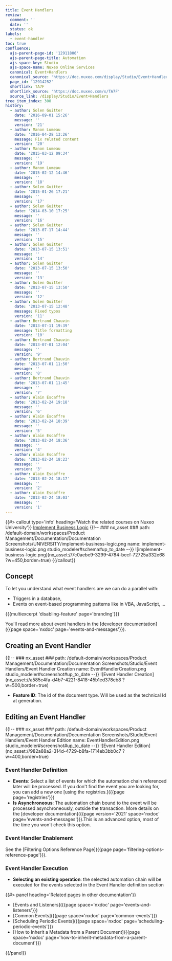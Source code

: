 ```yaml
---
title: Event Handlers
review:
  comment: ''
  date: ''
  status: ok
labels:
  - event-handler
toc: true
confluence:
  ajs-parent-page-id: '12911806'
  ajs-parent-page-title: Automation
  ajs-space-key: Studio
  ajs-space-name: Nuxeo Online Services
  canonical: Event+Handlers
  canonical_source: 'https://doc.nuxeo.com/display/Studio/Event+Handlers'
  page_id: '12914252'
  shortlink: TA7F
  shortlink_source: 'https://doc.nuxeo.com/x/TA7F'
  source_link: /display/Studio/Event+Handlers
tree_item_index: 300
history:
  - author: Solen Guitter
    date: '2016-09-01 15:26'
    message: ''
    version: '21'
  - author: Manon Lumeau
    date: '2016-04-28 13:26'
    message: Fix related content
    version: '20'
  - author: Manon Lumeau
    date: '2015-03-12 09:34'
    message: ''
    version: '19'
  - author: Manon Lumeau
    date: '2015-02-12 14:46'
    message: ''
    version: '18'
  - author: Solen Guitter
    date: '2015-01-26 17:21'
    message: ''
    version: '17'
  - author: Solen Guitter
    date: '2014-03-10 17:25'
    message: ''
    version: '16'
  - author: Solen Guitter
    date: '2013-07-17 14:44'
    message: ''
    version: '15'
  - author: Solen Guitter
    date: '2013-07-15 13:51'
    message: ''
    version: '14'
  - author: Solen Guitter
    date: '2013-07-15 13:50'
    message: ''
    version: '13'
  - author: Solen Guitter
    date: '2013-07-15 13:50'
    message: ''
    version: '12'
  - author: Solen Guitter
    date: '2013-07-15 12:48'
    message: Fixed typos
    version: '11'
  - author: Bertrand Chauvin
    date: '2013-07-11 19:39'
    message: Title formatting
    version: '10'
  - author: Bertrand Chauvin
    date: '2013-07-01 12:04'
    message: ''
    version: '9'
  - author: Bertrand Chauvin
    date: '2013-07-01 11:50'
    message: ''
    version: '8'
  - author: Bertrand Chauvin
    date: '2013-07-01 11:45'
    message: ''
    version: '7'
  - author: Alain Escaffre
    date: '2013-02-24 19:18'
    message: ''
    version: '6'
  - author: Alain Escaffre
    date: '2013-02-24 18:39'
    message: ''
    version: '5'
  - author: Alain Escaffre
    date: '2013-02-24 18:36'
    message: ''
    version: '4'
  - author: Alain Escaffre
    date: '2013-02-24 18:23'
    message: ''
    version: '3'
  - author: Alain Escaffre
    date: '2013-02-24 18:17'
    message: ''
    version: '2'
  - author: Alain Escaffre
    date: '2013-02-24 18:03'
    message: ''
    version: '1'
---
```


{{#> callout type='info' heading='Watch the related courses on Nuxeo University'}}
[Implement Business Logic](https://university.hyland.com/courses/e4055)
{{!--     ### nx_asset ###
    path: /default-domain/workspaces/Product Management/Documentation/Documentation Screenshots/UNIVERSITY/implement-business-logic.png
    name: implement-business-logic.png
    studio_modeler#schema#up_to_date
--}}
![implement-business-logic.png](nx_asset://7c0aebe9-3299-4784-becf-72725a332e68 ?w=450,border=true)
{{/callout}}

## Concept

To let you understand what event handlers are we can do a parallel with:

- Triggers in a database,
- Events on event-based programming patterns like in VBA, JavaScript, ...

{{{multiexcerpt 'disabling-feature' page='branding'}}}

You'll read more about event handlers in the [developer documentation]({{page space='nxdoc' page='events-and-messages'}}).

## Creating an Event Handler

<div>

{{!--     ### nx_asset ###
    path: /default-domain/workspaces/Product Management/Documentation/Documentation Screenshots/Studio/Event Handlers/Event Handler Creation
    name: EventHandlerCreation.png
    studio_modeler#screenshot#up_to_date
--}}
![Event Handler Creation](nx_asset://a585c4fa-d4b7-4221-8418-45b1ed378eb8 ?w=500,border=true)

</div>

- **Feature ID**: The id of the document type. Will be used as the technical Id at generation.

## Editing an Event Handler

{{!--     ### nx_asset ###
    path: /default-domain/workspaces/Product Management/Documentation/Documentation Screenshots/Studio/Event Handlers/Event Handler Edition
    name: EventHandlerEdition.png
    studio_modeler#screenshot#up_to_date
--}}
![Event Handler Edition](nx_asset://982a88a2-314d-4729-b8fa-1714eb3bb0c7 ?w=400,border=true)

### Event Handler Definition

- **Events**: Select a list of events for which the automation chain referenced later will be processed. If you don't find the event you are looking for, you can add a new one [using the registries.]({{page page='registries'}})
- **Is Asynchroneous**: The automation chain bound to the event will be processed asynchroneously, outside the transaction. More details on the [developer documentation]({{page version='2021' space='nxdoc' page='events-and-messages'}}).This is an advanced option, most of the time you won't check this option.

### Event Handler Enablement

See the [Filtering Options Reference Page]({{page page='filtering-options-reference-page'}}).

### Event Handler Execution

- **Selecting an existing operation**: the selected automation chain will be executed for the events selected in the Event Handler definition section

<div class="row" data-equalizer data-equalize-on="medium"><div class="column medium-6">{{#> panel heading='Related pages in other documentation'}}

- [Events and Listeners]({{page space='nxdoc' page='events-and-listeners'}})
- [Common Events]({{page space='nxdoc' page='common-events'}})
- [Scheduling Periodic Events]({{page space='nxdoc' page='scheduling-periodic-events'}})
- [How to Inherit a Metadata from a Parent Document]({{page space='nxdoc' page='how-to-inherit-metadata-from-a-parent-document'}})

{{/panel}}</div><div class="column medium-6">

&nbsp;

</div></div>
